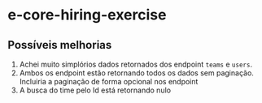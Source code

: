 # e-core-hiring-exercise

## Possíveis melhorias

1. Achei muito simplórios dados retornados dos endpoint `teams` e `users`.
    <!-- 1. No endpoint users o que eu faria
       1. O `displayName` parece ser um username que o usuário usa pra fazer login. Trocaria o nome dessa propriedade para `username`;
       2. Incluiria o atributo `name` que seria o nome completo real do usuário, ex "Fulano de Tal";
       3. Caso fosse necessário exibir um nome curto, ex "Fulano", incluiria um atributo `shortName` ou `firstName`;
    2. No endpoint teams o que eu faria
       1. Dentro de cada time Incluiria uma lista  -->
2. Ambos os endpoint estão retornando todos os dados sem paginação. Incluiria a paginação de forma opcional nos endpoint
3. A busca do time pelo Id está retornando nulo

